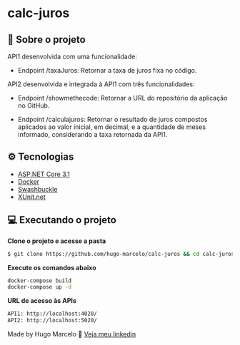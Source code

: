 # calc-juros

## 💼 Sobre o projeto

API1 desenvolvida com uma funcionalidade:
- Endpoint /taxaJuros: Retornar a taxa de juros fixa no código.

API2 desenvolvida e integrada à API1 com três funcionalidades:
- Endpoint /showmethecode: Retornar a URL do repositório da aplicação no GitHub.

- Endpoint /calculajuros: Retornar o resultado de juros compostos aplicados ao valor inicial, em decimal, e a quantidade de meses informado, considerando a taxa retornada da API1.

## ⚙️ Tecnologias

- [ASP.NET Core 3.1](https://dotnet.microsoft.com/download/dotnet-core/3.1)
- [Docker](https://www.docker.com/)
- [Swashbuckle](https://github.com/domaindrivendev/Swashbuckle.AspNetCore)
- [XUnit.net](https://github.com/xunit/xunit)

## 💻 Executando o projeto

**Clone o projeto e acesse a pasta**

```bash
$ git clone https://github.com/hugo-marcelo/calc-juros && cd calc-juros
```

**Execute os comandos abaixo**

```bash
docker-compose build
docker-compose up -d
```
   
**URL de acesso às APIs**

```bash
API1: http://localhost:4020/
API2: http://localhost:5020/
```

Made by Hugo Marcelo 👋 [Veja meu linkedin](https://www.linkedin.com/in/hugo-marcelo-dev/)
